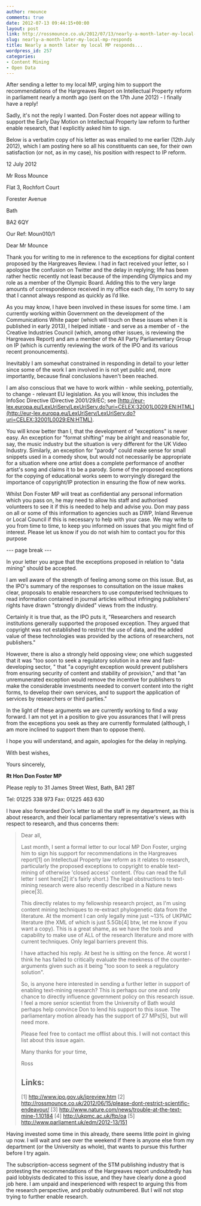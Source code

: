 ```yaml
---
author: rmounce
comments: true
date: 2012-07-13 09:44:15+00:00
layout: post
link: http://rossmounce.co.uk/2012/07/13/nearly-a-month-later-my-local-mp-responds/
slug: nearly-a-month-later-my-local-mp-responds
title: Nearly a month later my local MP responds...
wordpress_id: 257
categories:
- Content Mining
- Open Data
---
```


After sending a letter to my local MP, urging him to support the recommendations of the Hargreaves Report on Intellectual Property reform in parliament nearly a month ago (sent on the 17th June 2012) - I finally have a reply!

Sadly, it's not the reply I wanted. Don Foster does not appear willing to support the Early Day Motion on Intellectual Property law reform to further enable research, that I explicitly asked him to sign.



Below is a verbatim copy of his letter as was emailed to me earlier (12th July 2012), which I am posting here so all his constituents can see, for their own satisfaction (or not, as in my case), his position with respect to IP reform.






12 July 2012




Mr Ross Mounce




Flat 3, Rochfort Court




Forester Avenue




Bath




BA2 6QY




Our Ref: Moun010/1




Dear Mr Mounce




Thank you for writing to me in reference to the exceptions for digital content proposed by the Hargreaves Review. I had in fact received your letter, so I apologise the confusion on Twitter and the delay in replying; life has been rather hectic recently not least because of the impending Olympics and my role as a member of the Olympic Board. Adding this to the very large amounts of correspondence received in my office each day, I’m sorry to say that I cannot always respond as quickly as I’d like. 



As you may know, I have been involved in these issues for some time. I am currently working within Government on the development of the Communications White paper (which will touch on these issues when it is published in early 2013), I helped initiate - and serve as a member of - the Creative Industries Council (which, among other issues, is reviewing the Hargreaves Report) and am a member of the All Party Parliamentary Group on IP (which is currently reviewing the work of the IPO and its various recent pronouncements).



Inevitably I am somewhat constrained in responding in detail to your letter since some of the work I am involved in is not yet public and, more importantly, because final conclusions haven't been reached.



I am also conscious that we have to work within - while seeking, potentially, to change - relevant EU legislation. As you will know, this includes the InfoSoc Directive (Directive 2001/29/EC; see [http://eur-lex.europa.eu/LexUriServ/LexUriServ.do?uri=CELEX:32001L0029:EN:HTML](http://eur-lex.europa.eu/LexUriServ/LexUriServ.do?uri=CELEX:32001L0029:EN:HTML).



You will know better than I, that the development of "exceptions" is never easy. An exception for "format shifting" may be alright and reasonable for, say, the music industry but the situation is very different for the UK Video Industry. Similarly, an exception for "parody" could make sense for small snippets used in a comedy show, but would not necessarily be appropriate for a situation where one artist does a complete performance of another artist's song and claims it to be a parody. Some of the proposed exceptions for the copying of educational works seem to worryingly disregard the importance of copyright/IP protection in ensuring the flow of new works. 


Whilst Don Foster MP will treat as confidential any personal information which you pass on, he may need to allow his staff and authorised volunteers to see it if this is needed to help and advise you. Don may pass on all or some of this information to agencies such as DWP, Inland Revenue or Local Council if this is necessary to help with your case. We may write to you from time to time, to keep you informed on issues that you might find of interest. Please let us know if you do not wish him to contact you for this purpose




--- page break ---


In your letter you argue that the exceptions proposed in relation to "data mining" should be accepted. 



I am well aware of the strength of feeling among some on this issue. But, as the IPO's summary of the responses to consultation on the issue makes clear, proposals to enable researchers to use computerised techniques to read information contained in journal articles without infringing publishers' rights have drawn "strongly divided" views from the industry.



Certainly it is true that, as the IPO puts it, "Researchers and research institutions generally supported the proposed exception. They argued that copyright was not established to restrict the use of data, and the added value of these technologies was provided by the actions of researchers, not publishers."



However, there is also a strongly held opposing view; one which suggested that it was "too soon to seek a regulatory solution in a new and fast-developing sector, " that "a copyright exception would prevent publishers from ensuring security of content and stability of provision," and that "an unremunerated exception would remove the incentive for publishers to make the considerable investments needed to convert content into the right forms, to develop their own services, and to support the application of services by researchers or third parties."



In the light of these arguments we are currently working to find a way forward. I am not yet in a position to give you assurances that I will press from the exceptions you seek as they are currently formulated (although, I am more inclined to support them than to oppose them).



I hope you will understand, and again, apologies for the delay in replying.


With best wishes,




Yours sincerely,




**Rt Hon Don Foster MP**




Please reply to 31 James Street West, Bath, BA1 2BT




Tel: 01225 338 973 Fax: 01225 463 630




I have also forwarded Don's letter to all the staff in my department, as this is about research, and their local parliamentary representative's views with respect to research, and thus concerns them:




<blockquote>Dear all,

Last month, I sent a formal letter to our local MP Don Foster, urging him
to sign his support for recommendations in the Hargreaves report[1] on
Intellectual Property law reform as it relates to research, particularly
the proposed exceptions to copyright to enable text-mining of otherwise 'closed
access' content. (You can read the full letter I sent here[2] it's fairly short.)
The legal obstructions to text-mining research were also recently described in a Nature news piece[3].

This directly relates to my fellowship research project, as I'm using
content mining techniques to re-extract phylogenetic data from the
literature. At the moment I can only legally mine just ~13% of UKPMC
literature (the XML of which is just 5.5Gb[4] btw, let me know
if you want a copy). This is a great shame, as we have the tools and
capability to make use of ALL of the research literature and more with
current techniques. Only legal barriers prevent this.

I have attached his reply. At best he is sitting on the fence. At worst I
think he has failed to critically evaluate the meekness of the
counter-arguments given such as it being "too soon to seek a regulatory
solution".

So, is anyone here interested in sending a further letter in support of
enabling text-mining research? This is perhaps our one and only chance to
directly influence government policy on this research issue. I feel a more
senior scientist from the University of Bath would perhaps help convince
Don to lend his support to this issue. The parliamentary motion already has
the support of 27 MPs[5], but will need more.

Please feel free to contact me offlist about this. I will not contact this
list about this issue again.

Many thanks for your time,

Ross

Links:
------
[1] http://www.ipo.gov.uk/ipreview.htm
[2] http://rossmounce.co.uk/2012/06/15/please-dont-restrict-scientific-endeavour/
[3] http://www.nature.com/news/trouble-at-the-text-mine-1.10184
[4] http://ukpmc.ac.uk/ftp/oa
[5] http://www.parliament.uk/edm/2012-13/151</blockquote>




Having invested some time in this already, there seems little point in giving up now. I will wait and see over the weekend if there is anyone else from my department (or the University as whole), that wants to pursue this further before I try again.

The subscription-access segment of the STM publishing industry that is protesting the recommendations of the Hargreaves report undoubtedly has paid lobbyists dedicated to this issue, and they have clearly done a good job here. I am unpaid and inexperienced with respect to arguing this from the research perspective, and probably outnumbered. But I will not stop trying to further enable research.
